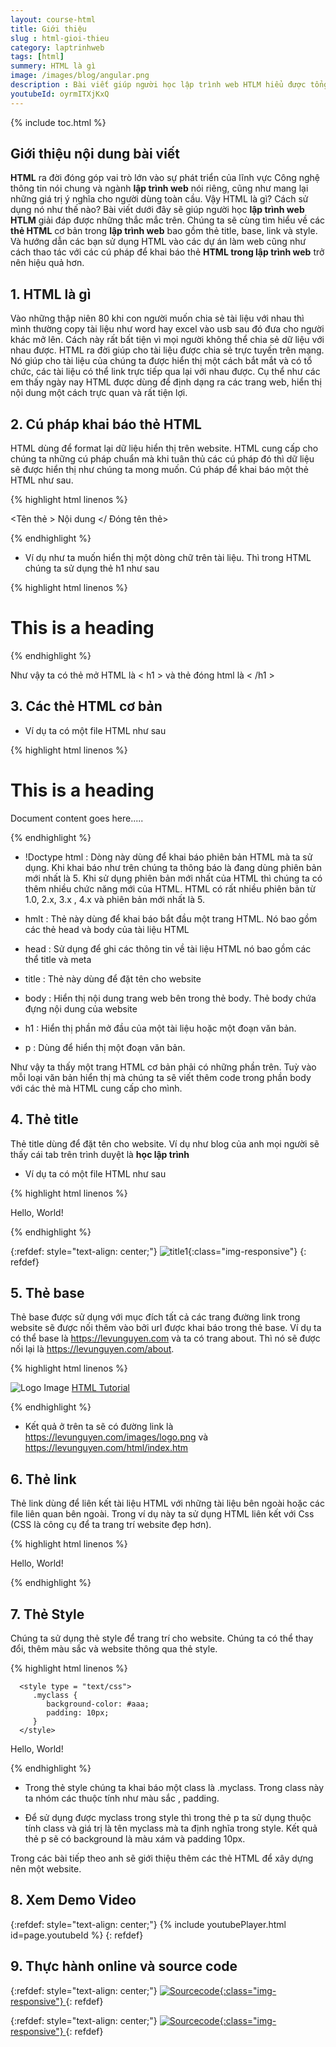 ```yaml
---
layout: course-html
title: Giới thiệu  
slug : html-gioi-thieu
category: laptrinhweb
tags: [html]
summery: HTML là gì   
image: /images/blog/angular.png
description : Bài viết giúp người học lập trình web HTLM hiểu được tổng quát HTML là gì? Tìm hiểu về các thẻ HTML cơ bản trong lập trình web bao gồm thẻ title, base, link và style. Và hướng dẫn các bạn sử dụng HTML vào các dự án làm web cũng như cách thao tác với các cú pháp để khai báo thẻ HTML trong lập trình web trở nên hiệu quả hơn. 
youtubeId: oyrmITXjKxQ
---
```


{% include toc.html %}

## **Giới thiệu nội dung bài viết**

<b>HTML</b> ra đời đóng góp vai trò lớn vào sự phát triển của lĩnh vực Công nghệ thông tin nói chung và ngành <b>lập trình web</b> nói riêng, cũng như mang lại những giá trị ý nghĩa cho người dùng toàn cầu. Vậy HTML là gì? Cách sử dụng nó như thế nào? Bài viết dưới đây sẽ giúp người học <b>lập trình web HTLM</b> giải đáp được những thắc mắc trên. Chúng ta sẽ cùng tìm hiểu về các <b>thẻ HTML</b> cơ bản trong <b>lập trình web</b> bao gồm thẻ title, base, link và style. Và hướng dẫn các bạn sử dụng HTML vào các dự án làm web cũng như cách thao tác với các cú pháp để khai báo thẻ <b>HTML trong lập trình web</b> trở nên hiệu quả hơn.  

## **1. HTML là gì**

Vào những thập niên 80 khi con người muốn chia sẻ tài liệu với nhau thì mình thường copy tài liệu như word hay excel vào usb sau đó đưa cho người khác mở lên. Cách này rất bất tiện vì mọi người không thể chia sẻ dữ liệu với nhau được. HTML ra đời giúp cho tài liệu được chia sẻ trực tuyến trên mạng. Nó giúp cho tài liệu của chúng ta được hiển thị một cách bắt mắt và có tổ chức, các tài liệu có thể link trực tiếp qua lại với nhau được. Cụ thể như các em thấy ngày nay HTML được dùng để định dạng ra các trang web, hiển thị nội dung một cách trực quan và rất tiện lợi.

## **2. Cú pháp khai báo thẻ HTML**

HTML dùng để format lại dữ liệu hiển thị trên website. HTML cung cấp cho chúng ta những cú pháp chuẩn mà khi tuân thủ các cú pháp đó thì dữ liệu sẽ được hiển thị như chúng ta mong muốn. Cú pháp để khai báo một thẻ HTML như sau.

{% highlight html linenos %}

<Tên thẻ > Nội dung </ Đóng tên thẻ>

{% endhighlight %} 

- Ví dụ như ta muốn hiển thị một dòng chữ trên tài liệu. Thì trong HTML chúng ta sử dụng thẻ h1 như sau

{% highlight html linenos %}

<h1>This is a heading</h1>

{% endhighlight %} 

Như vậy ta có thẻ mở HTML là \< h1 \> và thẻ đóng html là \< \/h1 \>

## **3. Các thẻ HTML cơ bản**

- Ví dụ ta có một file HTML như sau

{% highlight html linenos %}

<!DOCTYPE html>
<html>

   <head>
      <title>This is document title</title>
   </head>
	
   <body>
      <h1>This is a heading</h1>
      <p>Document content goes here.....</p>
   </body>
	
</html>


{% endhighlight %} 

- !Doctype html : Dòng này dùng để khai báo phiên bản HTML mà ta sử dụng. Khi khai báo như trên chúng ta thông báo là đang dùng phiên bản mới nhất là 5. Khi sử dụng phiên bản mới nhất của HTML thì chúng ta có thêm nhiều chức năng mới của HTML. HTML có rất nhiều phiên bản từ 1.0, 2.x, 3.x , 4.x và phiên bản mới nhất là 5.

- hmlt 	: Thẻ này dùng để khai báo bắt đầu một trang HTML. Nó bao gồm các thẻ head và body của tài liệu HTML

- head 	: Sử dụng để ghi các thông tin về tài liệu HTML nó bao gồm các thể title và meta

- title : Thẻ này dùng để đặt tên cho website

- body 	: Hiển thị nội dung trang web bên trong thẻ body. Thẻ body chứa đựng nội dung của website

- h1 	:  Hiển thị phần mở đầu của một tài liệu hoặc một đoạn văn bản.

- p 	:  Dùng để hiển thị một đoạn văn bản.

Như vậy ta thấy một trang HTML cơ bản phải có những phần trên. Tuỳ vào mỗi loại văn bản hiển thị mà chúng ta sẽ viết thêm code trong phần body với các thẻ mà HTML cung cấp cho mình.

## **4. Thẻ title**

Thẻ title dùng để đặt tên cho website. Ví dụ như blog của anh mọi người sẽ thấy cái tab trên trình duyệt là <b>học lập trình</b>

- Ví dụ ta có một file HTML như sau

{% highlight html linenos %}

<!DOCTYPE html>
<html>

   <head>
      <title>Học lập trình</title>
   </head>

   <body>
      <p>Hello, World!</p>
   </body>

</html>


{% endhighlight %} 

{:refdef: style="text-align: center;"}
![title1](/images/post/html/title1.png){:class="img-responsive"}
{: refdef}


## **5. Thẻ base**

Thẻ base được sử dụng với mục đích tất cả các trang đường link trong website sẽ được nối thêm vào bởi url được khai báo trong thẻ base. Ví dụ ta có thể base là https://levunguyen.com và ta có trang about. Thì nó sẽ được nối lại là https://levunguyen.com/about.

{% highlight html linenos %}

<!DOCTYPE html>
<html>

   <head>
      <title>HTML Base Tag Example</title>
      <base href = "https://levunguyen.com/" />
   </head>

   <body>
      <img src = "/images/logo.png" alt = "Logo Image"/>
      <a href = "/html/index.htm" title = "HTML Tutorial"/>HTML Tutorial</a> 
   </body>

</html>


{% endhighlight %} 


- Kết quả ở trên ta sẽ có đường link là https://levunguyen.com/images/logo.png và https://levunguyen.com/html/index.htm


## **6. Thẻ link**

Thẻ link dùng để liên kết tài liệu HTML với những tài liệu bên ngoài hoặc các file liên quan bên ngoài. Trong ví dụ này ta sử dụng HTML liên kết với Css (CSS là công cụ để ta trang trí website đẹp hơn).

{% highlight html linenos %}

<!DOCTYPE html>
<html>

   <head>
      <title>HTML link Tag Example</title>
      <base href = "https://levunguyen.com/" />
      <link rel = "stylesheet" type = "text/css" href = "/css/style.css">
   </head>
	
   <body>
      <p>Hello, World!</p>
   </body>
	
</html>


{% endhighlight %} 

## **7. Thẻ Style**

Chúng ta sử dụng thẻ style để trang trí cho website. Chúng ta có thể thay đổi, thêm màu sắc và website thông qua thẻ style.


{% highlight html linenos %}

<!DOCTYPE html>
<html>

   <head>
      <title>HTML style Tag Example</title>
      <base href = "https://levunguyen.com/" />
      
      <style type = "text/css">
         .myclass {
            background-color: #aaa;
            padding: 10px;
         }
      </style>
   </head>
	
   <body>
      <p class = "myclass">Hello, World!</p>
   </body>

</html>


{% endhighlight %} 

- Trong thẻ style chúng ta khai báo một class là .myclass. Trong class này ta nhóm các thuộc tính như màu sắc , padding.

- Để sử dụng được myclass trong style thì trong thẻ p ta sử dụng thuộc tính class và giá trị là tên myclass mà ta định nghĩa trong style. Kết quả thẻ p sẽ có background là màu xám và padding 10px.


Trong các bài tiếp theo anh sẽ giới thiệu thêm các thẻ HTML để xây dựng nên một website.

## **8. Xem Demo Video**

{:refdef: style="text-align: center;"}
{% include youtubePlayer.html id=page.youtubeId %}
{: refdef}

## **9. Thực hành online và source code**

{:refdef: style="text-align: center;"}
<a href="https://levunguyen.com/hoc-lap-trinh-online-editor-js/"> ![Sourcecode ](/images/icon/tryit.png){:class="img-responsive"} </a>
{: refdef}

{:refdef: style="text-align: center;"}
<a href=""> ![Sourcecode ](/images/icon/githubsource.png){:class="img-responsive"} </a>
{: refdef}









